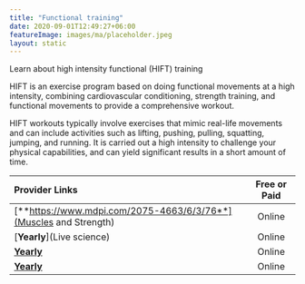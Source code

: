 ```yaml
---
title: "Functional training"
date: 2020-09-01T12:49:27+06:00
featureImage: images/ma/placeholder.jpeg
layout: static
---
```


Learn about high intensity functional (HIFT) training

HIFT is an exercise program based on doing functional movements at a high intensity, combining cardiovascular conditioning, strength training, and functional movements to provide a comprehensive workout.  

HIFT workouts typically involve exercises that mimic real-life movements and can include activities such as lifting, pushing, pulling, squatting, jumping, and running. It is carried out a high intensity to challenge your physical capabilities, and can yield significant results in a short amount of time. 

| Provider Links      | Free or Paid  |  
| :-----------          | :--------------:      |  
| [**https://www.mdpi.com/2075-4663/6/3/76**](Muscles and Strength) | Online | 
| [**Yearly**](Live science) | Online | 
| [**Yearly**](Webmd) | Online | 
| [**Yearly**](MP) | Online | 
  

<br/><br/>






